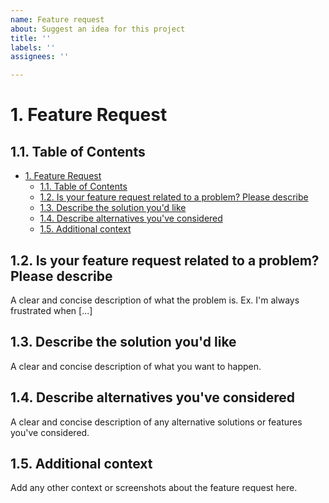 ```yaml
---
name: Feature request
about: Suggest an idea for this project
title: ''
labels: ''
assignees: ''

---
```


# 1. Feature Request

## 1.1. Table of Contents

- [1. Feature Request](#1-feature-request)
  - [1.1. Table of Contents](#11-table-of-contents)
  - [1.2. Is your feature request related to a problem? Please describe](#12-is-your-feature-request-related-to-a-problem-please-describe)
  - [1.3. Describe the solution you'd like](#13-describe-the-solution-youd-like)
  - [1.4. Describe alternatives you've considered](#14-describe-alternatives-youve-considered)
  - [1.5. Additional context](#15-additional-context)

## 1.2. Is your feature request related to a problem? Please describe

A clear and concise description of what the problem is. Ex. I'm always frustrated when [...]

## 1.3. Describe the solution you'd like

A clear and concise description of what you want to happen.

## 1.4. Describe alternatives you've considered

A clear and concise description of any alternative solutions or features you've considered.

## 1.5. Additional context

Add any other context or screenshots about the feature request here.

